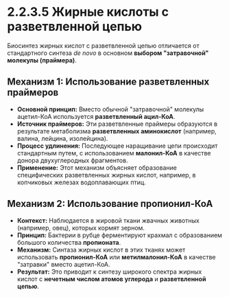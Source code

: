 # 2.2.3.5 Жирные кислоты с разветвленной цепью

Биосинтез жирных кислот с разветвленной цепью отличается от стандартного синтеза *de novo* в основном **выбором "затравочной" молекулы (праймера)**.

## Механизм 1: Использование разветвленных праймеров

*   **Основной принцип:** Вместо обычной "затравочной" молекулы ацетил-КоА используется **разветвленный ацил-КоА**.
*   **Источник праймеров:** Эти разветвленные праймеры образуются в результате метаболизма **разветвленных аминокислот** (например, валина, лейцина, изолейцина).
*   **Процесс удлинения:** Последующее наращивание цепи происходит стандартным путем, с использованием **малонил-КоА** в качестве донора двухуглеродных фрагментов.
*   **Применение:** Этот механизм объясняет образование специфических разветвленных жирных кислот, например, в копчиковых железах водоплавающих птиц.

## Механизм 2: Использование пропионил-КоА

*   **Контекст:** Наблюдается в жировой ткани жвачных животных (например, овец), которых кормят зерном.
*   **Принцип:** Бактерии в рубце ферментируют крахмал с образованием большого количества **пропионата**.
*   **Механизм:** Синтаза жирных кислот в этих тканях может использовать **пропионил-КоА** или **метилмалонил-КоА** в качестве "затравки" вместо ацетил-КоА.
*   **Результат:** Это приводит к синтезу широкого спектра жирных кислот с **нечетным числом атомов углерода** и **разветвленной цепью**.

